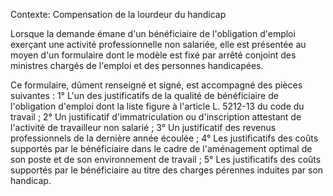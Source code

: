 Contexte: Compensation de la lourdeur du handicap

Lorsque la demande émane d'un bénéficiaire de l'obligation d'emploi exerçant une activité professionnelle non salariée, elle est présentée au moyen d'un formulaire dont le modèle est fixé par arrêté conjoint des ministres chargés de l'emploi et des personnes handicapées.

Ce formulaire, dûment renseigné et signé, est accompagné des pièces suivantes : 1° L'un des justificatifs de la qualité de bénéficiaire de l'obligation d'emploi dont la liste figure à l'article L. 5212-13 du code du travail ; 2° Un justificatif d'immatriculation ou d'inscription attestant de l'activité de travailleur non salarié ; 3° Un justificatif des revenus professionnels de la dernière année écoulée ; 4° Les justificatifs des coûts supportés par le bénéficiaire dans le cadre de l'aménagement optimal de son poste et de son environnement de travail ; 5° Les justificatifs des coûts supportés par le bénéficiaire au titre des charges pérennes induites par son handicap.